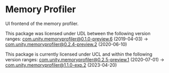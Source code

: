 # Memory Profiler

UI frontend of the memory profiler.

This package was licensed under UDL between the following version ranges:
com.unity.memoryprofiler@0.1.0-preview.6 (2019-04-03) -> com.unity.memoryprofiler@0.2.4-preview.2 (2020-06-10)

This package is currently licensed under UCL and within the following version ranges:
com.unity.memoryprofiler@0.2.5-preview.1 (2020-07-01) -> com.unity.memoryprofiler@1.1.0-exp.2 (2023-04-20)
